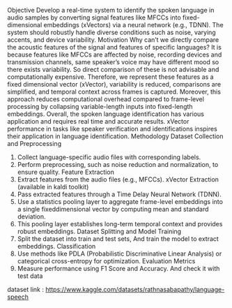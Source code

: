 
Objective
Develop a real-time system to identify the spoken language in audio samples by
converting signal features like MFCCs into fixed-dimensional embeddings (xVectors) via a
neural network (e.g., TDNN). The system should robustly handle diverse conditions such as
noise, varying accents, and device variability.
Motivation
 Why can’t we directly compare the acoustic features of the signal and features of
specific languages? It is because features like MFCCs are affected by noise, recording
devices and transmission channels, same speaker’s voice may have different mood so there
exists variability. So direct comparison of these is not advisable and computationally
expensive.
 Therefore, we represent these features as a fixed dimensional vector (xVector),
variability is reduced, comparisons are simplified, and temporal context across frames is
captured. Moreover, this approach reduces computational overhead compared to frame-level
processing by collapsing variable-length inputs into fixed-length embeddings. Overall, the
spoken language identification has various application and requires real time and accurate
results. xVector performance in tasks like speaker verification and identifications inspires
their application in language identification.
Methodology
Dataset Collection and Preprocessing
 1) Collect language-specific audio files with corresponding labels.
 2) Perform preprocessing, such as noise reduction and normalization, to ensure quality.
Feature Extraction
 1) Extract features from the audio files (e.g., MFCCs).
xVector Extraction (available in kaldi toolkit)
 1) Pass extracted features through a Time Delay Neural Network (TDNN).
 2) Use a statistics pooling layer to aggregate frame-level embeddings into a single fixeddimensional vector by computing mean and standard deviation.
 3) This pooling layer establishes long-term temporal context and provides robust
embeddings.
Dataset Splitting and Model Training
 1) Split the dataset into train and test sets, And train the model to extract embeddings.
Classification
 1) Use methods like PDLA (Probabilistic Discriminative Linear Analysis) or categorical
cross-entropy for optimization.
Evaluation Metrics
 1) Measure performance using F1 Score and Accuracy. And check it with test data

dataset link : https://www.kaggle.com/datasets/rathnasabapathy/language-speech
